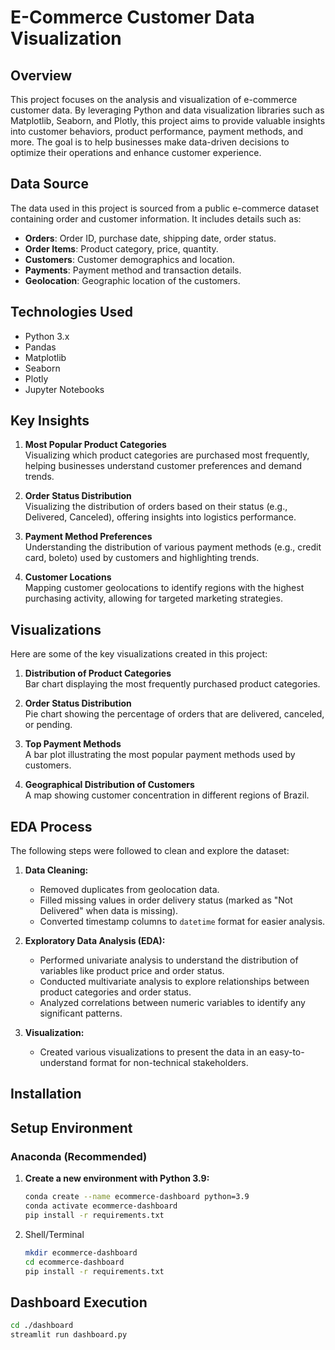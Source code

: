 # E-Commerce Customer Data Visualization

## **Overview**
This project focuses on the analysis and visualization of e-commerce customer data. By leveraging Python and data visualization libraries such as Matplotlib, Seaborn, and Plotly, this project aims to provide valuable insights into customer behaviors, product performance, payment methods, and more. The goal is to help businesses make data-driven decisions to optimize their operations and enhance customer experience.

## **Data Source**
The data used in this project is sourced from a public e-commerce dataset containing order and customer information. It includes details such as:

- **Orders**: Order ID, purchase date, shipping date, order status.
- **Order Items**: Product category, price, quantity.
- **Customers**: Customer demographics and location.
- **Payments**: Payment method and transaction details.
- **Geolocation**: Geographic location of the customers.

## **Technologies Used**
- Python 3.x
- Pandas
- Matplotlib
- Seaborn
- Plotly
- Jupyter Notebooks

## **Key Insights**
1. **Most Popular Product Categories**  
   Visualizing which product categories are purchased most frequently, helping businesses understand customer preferences and demand trends.

2. **Order Status Distribution**  
   Visualizing the distribution of orders based on their status (e.g., Delivered, Canceled), offering insights into logistics performance.

3. **Payment Method Preferences**  
   Understanding the distribution of various payment methods (e.g., credit card, boleto) used by customers and highlighting trends.

4. **Customer Locations**  
   Mapping customer geolocations to identify regions with the highest purchasing activity, allowing for targeted marketing strategies.

## **Visualizations**
Here are some of the key visualizations created in this project:

1. **Distribution of Product Categories**  
   Bar chart displaying the most frequently purchased product categories.

2. **Order Status Distribution**  
   Pie chart showing the percentage of orders that are delivered, canceled, or pending.

3. **Top Payment Methods**  
   A bar plot illustrating the most popular payment methods used by customers.

4. **Geographical Distribution of Customers**  
   A map showing customer concentration in different regions of Brazil.

## **EDA Process**
The following steps were followed to clean and explore the dataset:

1. **Data Cleaning:**  
   - Removed duplicates from geolocation data.
   - Filled missing values in order delivery status (marked as "Not Delivered" when data is missing).
   - Converted timestamp columns to `datetime` format for easier analysis.

2. **Exploratory Data Analysis (EDA):**  
   - Performed univariate analysis to understand the distribution of variables like product price and order status.
   - Conducted multivariate analysis to explore relationships between product categories and order status.
   - Analyzed correlations between numeric variables to identify any significant patterns.

3. **Visualization:**  
   - Created various visualizations to present the data in an easy-to-understand format for non-technical stakeholders.

## **Installation**
## Setup Environment

### Anaconda (Recommended)
1. **Create a new environment with Python 3.9:**
   ```bash
   conda create --name ecommerce-dashboard python=3.9
   conda activate ecommerce-dashboard
   pip install -r requirements.txt
   ```

2. Shell/Terminal
   ```bash
   mkdir ecommerce-dashboard
   cd ecommerce-dashboard
   pip install -r requirements.txt

## **Dashboard Execution**
   ```bash
   cd ./dashboard
   streamlit run dashboard.py
